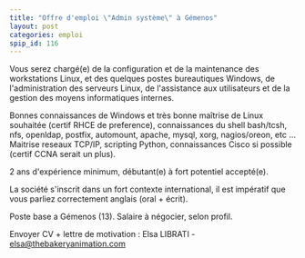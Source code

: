```yaml
---
title: "Offre d'emploi \"Admin système\" à Gémenos"
layout: post
categories: emploi
spip_id: 116
---
```

Vous serez chargé(e) de la configuration et de la maintenance des
workstations Linux, et des quelques postes bureautiques Windows, de
l'administration des serveurs Linux, de l'assistance aux utilisateurs et
de la gestion des moyens informatiques internes.

Bonnes connaissances de Windows et très bonne maîtrise de Linux
souhaitée (certif RHCE de preference), connaissances du shell bash/tcsh,
nfs, openldap, postfix, automount, apache, mysql, xorg, nagios/oreon,
etc … Maitrise reseaux TCP/IP, scripting Python, connaissances Cisco si
possible (certif CCNA serait un plus).

2 ans d'expérience minimum, débutant(e) à fort potentiel accepté(e).

La société s'inscrit dans un fort contexte international, il est
impératif que vous parliez correctement anglais (oral + écrit).

Poste base a Gémenos (13). Salaire à négocier, selon profil.

Envoyer CV + lettre de motivation : Elsa LIBRATI - elsa@thebakeryanimation.com